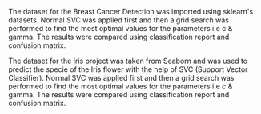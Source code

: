 The dataset for the Breast Cancer Detection was imported using sklearn's datasets.
Normal SVC was applied first and then a grid search was performed to find the most optimal values for the parameters i.e c & gamma. The results were compared using classification report and confusion matrix.


The dataset for the Iris project was taken from Seaborn and was used to predict the specie of the Iris flower with the help of SVC (Support Vector Classifier).
Normal SVC was applied first and then a grid search was performed to find the most optimal values for the parameters i.e c & gamma. The results were compared using classification report and confusion matrix.
